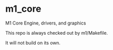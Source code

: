 # m1_core
M1 Core Engine, drivers, and graphics

This repo is always checked out by m1/Makefile.

It will not build on its own.


